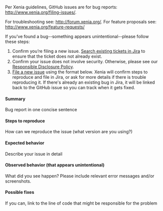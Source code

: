 Per Xenia guidelines, GitHub issues are for bug reports: <http://www.xenia.org/filing-issues/>.

For troubleshooting see: http://forum.xenia.org/.
For feature proposals see: http://www.xenia.org/feature-requests/

If you've found a bug--something appears unintentional--please follow these steps:

1. Confirm you’re filing a new issue. [Search existing tickets in Jira](https://xenia.atlassian.net/issues/) to ensure that the ticket does not already exist.
2. Confirm your issue does not involve security. Otherwise, please see our [Responsible Disclosure Policy](https://about.xenia.com/report-security-issue/).
3. [File a new issue](https://github.com/xzl8028/xenia-server/issues/new) using the format below. Xenia will confirm steps to reproduce and file in Jira, or ask for more details if there is trouble reproducing it. If there's already an existing bug in Jira, it will be linked back to the GitHub issue so you can track when it gets fixed. 

#### Summary
Bug report in one concise sentence

#### Steps to reproduce
How can we reproduce the issue (what version are you using?)

#### Expected behavior
Describe your issue in detail

#### Observed behavior (that appears unintentional) 
What did you see happen? Please include relevant error messages and/or screenshots.

#### Possible fixes
If you can, link to the line of code that might be responsible for the problem
